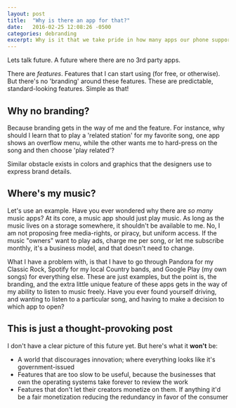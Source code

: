 ```yaml
---
layout: post
title:  "Why is there an app for that?"
date:   2016-02-25 12:08:26 -0500
categories: debranding
excerpt: Why is it that we take pride in how many apps our phone supports? Is the purpose of technology to serve us toward a more fulfilling human life, or are we becoming slave to technology?
---
```

Lets talk future. A future where there are no 3rd party apps.

There are *features*. Features that I can start using (for free, or otherwise). But there's no 'branding' around these features. These are predictable, standard-looking features. Simple as that!

## Why no branding?
Because branding gets in the way of me and the feature. For instance, why should I learn that to play a 'related station' for my favorite song, one app shows an overflow menu, while the other wants me to hard-press on the song and then choose 'play related'?

Similar obstacle exists in colors and graphics that the designers use to express brand details.

## Where's my music?
Let's use an example. Have you ever wondered why there are *so many* music apps? At its core, a music app should just play music. As long as the music lives on a storage somewhere, it shouldn't be available to me. No, I am not proposing free media-rights, or piracy, but uniform access. If the music "owners" want to play ads, charge me per song, or let me subscribe monthly, it's a business model, and that doesn't need to change.

What I have a problem with, is that I have to go through Pandora for my Classic Rock, Spotify for my local Country bands, and Google Play (my own songs) for everything else. These are just examples, but the point is, the branding, and the extra little unique feature of these apps gets in the way of my ability to listen to music freely. Have you ever found yourself driving, and wanting to listen to a particular song, and having to make a decision to which app to open?

## This is just a thought-provoking post
I don't have a clear picture of this future yet. But here's what it **won't** be:

* A world that discourages innovation; where everything looks like it's government-issued
* Features that are too slow to be useful, because the businesses that own the operating systems take forever to review the work
* Features that don't let their creators monetize on them. If anything it'd be a fair monetization reducing the redundancy in favor of the consumer
